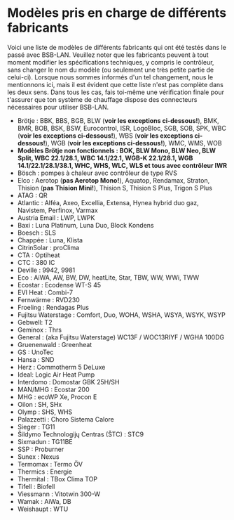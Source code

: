 # Modèles pris en charge de différents fabricants

Voici une liste de modèles de différents fabricants qui ont été testés dans le passé avec BSB-LAN. Veuillez noter que les fabricants peuvent à tout moment modifier les spécifications techniques, y compris le contrôleur, sans changer le nom du modèle (ou seulement une très petite partie de celui-ci). Lorsque nous sommes informés d'un tel changement, nous le mentionnons ici, mais il est évident que cette liste n'est pas complète dans les deux sens. Dans tous les cas, fais toi-même une vérification finale pour t'assurer que ton système de chauffage dispose des connecteurs nécessaires pour utiliser BSB-LAN.

- Brötje : BBK, BBS, BGB, BLW (**voir les exceptions ci-dessous!**), BMK, BMR, BOB, BSK, BSW, Eurocontrol, ISR, LogoBloc, SGB, SOB, SPK, WBC (**voir les exceptions ci-dessous!**), WBS (**voir les exceptions ci-dessous!**), WGB (**voir les exceptions ci-dessous!**), WMC, WMS, WOB
- **Modèles Brötje non fonctionnels : BOK, BLW Mono, BLW Neo, BLW Split, WBC 22.1/28.1, WBC 14.1/22.1, WGB-K 22.1/28.1, WGB 14.1/22.1/28.1/38.1, WHC, WHS, WLC, WLS et tous avec contrôleur IWR**
- Bösch : pompes à chaleur avec contrôleur de type RVS
- Elco : Aerotop (**pas Aerotop Mono!**), Aquatop, Rendamax, Straton, Thision (**pas Thision Mini!**), Thision S, Thision S Plus, Trigon S Plus
- ATAG : QR
- Atlantic : Alféa, Axeo, Excellia, Extensa, Hynea hybrid duo gaz, Navistem, Perfinox, Varmax
- Austria Email : LWP, LWPK
- Baxi : Luna Platinum, Luna Duo, Block Kondens
- Boesch : SLS
- Chappée : Luna, Klista
- CitrinSolar : proClima
- CTA : Optiheat
- CTC : 380 IC
- Deville : 9942, 9981
- Eco : AiWA, AW, BW, DW, heatLite, Star, TBW, WW, WWi, TWW
- Ecostar : Ecodense WT-S 45
- EVI Heat : Combi-7
- Fernwärme : RVD230
- Froeling : Rendagas Plus
- Fujitsu Waterstage : Comfort, Duo, WOHA, WSHA, WSYA, WSYK, WSYP
- Gebwell: T2
- Geminox : Thrs
- General : (aka Fujitsu Waterstage) WC13F / WOC13RIYF / WGHA 100DG
- Gruenenwald : Greenheat
- GS : UnoTec
- Hansa : SND
- Herz : Commotherm 5 DeLuxe
- Ideal: Logic Air Heat Pump
- Interdomo : Domostar GBK 25H/SH
- MAN/MHG : Ecostar 200
- MHG : ecoWP Xe, Procon E
- Oilon : SH, SHx
- Olymp : SHS, WHS
- Palazzetti : Choro Sistema Calore
- Sieger : TG11
- Šildymo Technologijų Centras (ŠTC) : STC9
- Sixmadun : TG11BE
- SSP : Proburner
- Sunex : Nexus
- Termomax : Termo ÖV
- Thermics : Energie
- Thermital : TBox Clima TOP
- Tifell : Biofell
- Viessmann : Vitotwin 300-W
- Wamak : AiWa, DB
- Weishaupt : WTU
